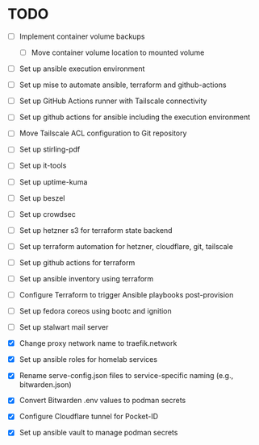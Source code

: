 # TODO

- [ ] Implement container volume backups
  - [ ] Move container volume location to mounted volume
- [ ] Set up ansible execution environment
- [ ] Set up mise to automate ansible, terraform and github-actions
- [ ] Set up GitHub Actions runner with Tailscale connectivity
- [ ] Set up github actions for ansible including the execution environment
- [ ] Move Tailscale ACL configuration to Git repository
- [ ] Set up stirling-pdf
- [ ] Set up it-tools
- [ ] Set up uptime-kuma
- [ ] Set up beszel
- [ ] Set up crowdsec
- [ ] Set up hetzner s3 for terraform state backend
- [ ] Set up terraform automation for hetzner, cloudflare, git, tailscale
- [ ] Set up github actions for terraform
- [ ] Set up ansible inventory using terraform
- [ ] Configure Terraform to trigger Ansible playbooks post-provision
- [ ] Set up fedora coreos using bootc and ignition
- [ ] Set up stalwart mail server

- [x] Change proxy network name to traefik.network
- [x] Set up ansible roles for homelab services
- [x] Rename serve-config.json files to service-specific naming (e.g., bitwarden.json)
- [x] Convert Bitwarden .env values to podman secrets
- [x] Configure Cloudflare tunnel for Pocket-ID
- [x] Set up ansible vault to manage podman secrets
